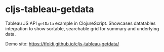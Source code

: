 # cljs-tableau-getdata
Tableau JS API `getData` example in ClojureScript. Showcases datatables integration to show sortable, searchable grid for summary and underlying data.

Demo site: https://tfoldi.github.io/cljs-tableau-getdata/
